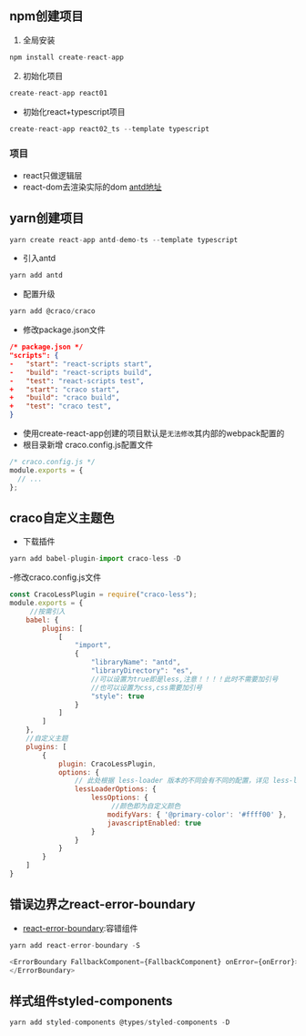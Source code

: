 ## npm创建项目
1. 全局安装

```javascript
npm install create-react-app
```
2. 初始化项目
```javascript
create-react-app react01
```

- 初始化react+typescript项目
```javascript
create-react-app react02_ts --template typescript
```
### 项目
- react只做逻辑层
- react-dom去渲染实际的dom
[antd地址](https://ant-design.gitee.io/docs/react/introduce-cn)



## yarn创建项目
```js
yarn create react-app antd-demo-ts --template typescript
```

- 引入antd
```js
yarn add antd
```

- 配置升级
```js
yarn add @craco/craco
```

- 修改package.json文件
```json
/* package.json */
"scripts": {
-   "start": "react-scripts start",
-   "build": "react-scripts build",
-   "test": "react-scripts test",
+   "start": "craco start",
+   "build": "craco build",
+   "test": "craco test",
}
```
- 使用create-react-app创建的项目默认是`无法修改`其内部的webpack配置的
- 根目录新增 craco.config.js配置文件
```js
/* craco.config.js */
module.exports = {
  // ...
};
```

## craco自定义主题色
- 下载插件
```js
yarn add babel-plugin-import craco-less -D
```
-修改craco.config.js文件
```js
const CracoLessPlugin = require("craco-less");
module.exports = {
	 //按需引入
    babel: {
        plugins: [
            [
                "import",
                {
                    "libraryName": "antd",
                    "libraryDirectory": "es",
                    //可以设置为true即是less,注意！！！！此时不需要加引号
                    //也可以设置为css,css需要加引号
                    "style": true 
                }
            ]
        ]
    },
    //自定义主题
    plugins: [
        {
            plugin: CracoLessPlugin,
            options: {
                // 此处根据 less-loader 版本的不同会有不同的配置，详见 less-loader 官方文档
                lessLoaderOptions: {
                    lessOptions: {
                  		 //颜色即为自定义颜色
                        modifyVars: { '@primary-color': '#ffff00' },
                        javascriptEnabled: true
                    }
                }
            }
        }
    ]
}
```

## 错误边界之react-error-boundary
- [react-error-boundary](https://github.com/bvaughn/react-error-boundary):容错组件
```js
yarn add react-error-boundary -S
```

```js
<ErrorBoundary FallbackComponent={FallbackComponent} onError={onError}>
</ErrorBoundary>
```

## 样式组件styled-components
```js
yarn add styled-components @types/styled-components -D
```